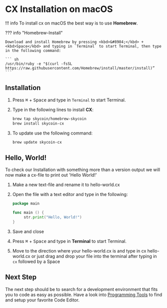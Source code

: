 # CX Installation on macOS

!!! info
    To install cx on macOS the best way is to use **Homebrew**.

??? info "Homebrew-Install"

    Download and install Homebrew by pressing <kbd>&#8984;</kbd> + <kbd>Space</kbd> and typing in `Terminal` to start Terminal, then type in the following command:

    ``` sh
    /usr/bin/ruby -e "$(curl -fsSL https://raw.githubusercontent.com/Homebrew/install/master/install)”
    ```

## Installation

1. Press <kbd>&#8984;</kbd> + <kbd>Space</kbd> and type in `Terminal` to start Terminal.

2. Type in the following lines to install **CX**:
    ``` sh
    brew tap skycoin/homebrew-skycoin
    brew install skycoin-cx
    ```

3. To update use the following command:
    ``` sh
    brew update skycoin-cx
    ```

## Hello, World!

To check our Installation with something more than a version output we will now make a cx-file to print out 'Hello World!'

1. Make a new text-file and rename it to hello-world.cx

2. Open the file with a text editor and type in the following:
    ``` go
    package main

    func main () {
         str.print("Hello, World!")
    }
    ```
3. Save and close

4. Press <kbd>&#8984;</kbd> + <kbd>Space</kbd> and type in **Terminal** to start Terminal.

5. Move to the direction where your hello-world.cx is and type in cx hello-world.cx or just drag and drop your file into the terminal after typing in `cx` followed by a Space

<put in screenshot of macOS Terminal with the hello-world.cx printed>

## Next Step

The next step should be to search for a development environment that fits you to code as easy as possible. Have a look into [Programming Tools](../#programming-tools) to find and setup your favorite Code Editor.